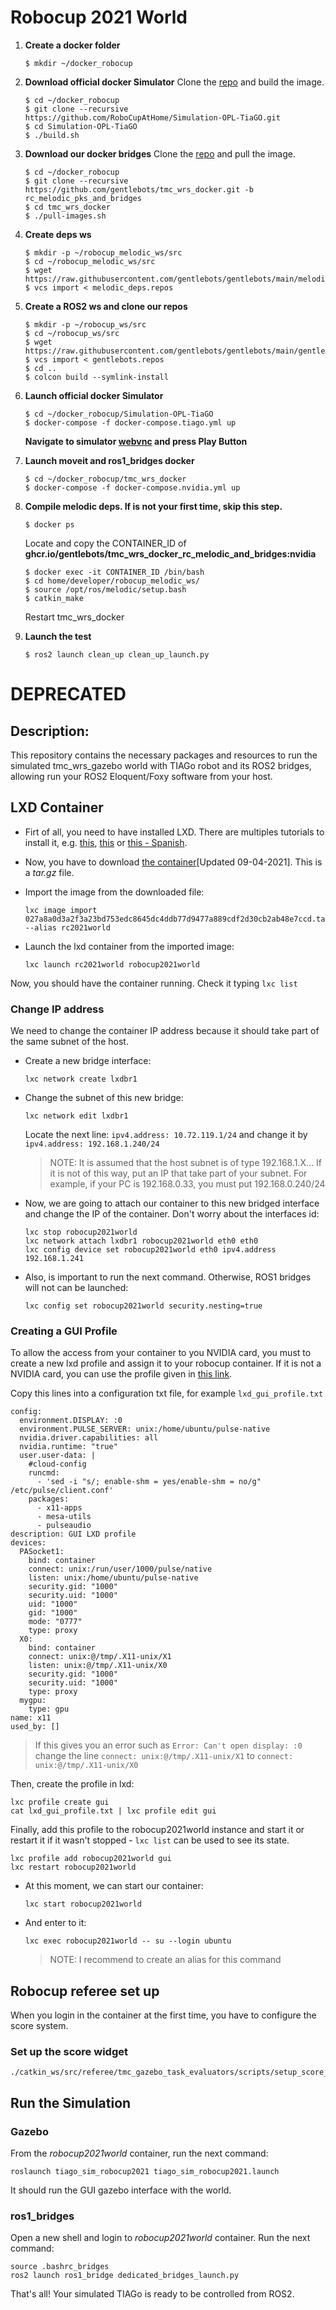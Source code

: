 # Robocup 2021 World

1. **Create a docker folder**
    ```
    $ mkdir ~/docker_robocup
    ```

2. **Download official docker Simulator**
    Clone the [repo](https://github.com/RoboCupAtHome/Simulation-OPL-TiaGO) and build the image.
    ```
    $ cd ~/docker_robocup
    $ git clone --recursive https://github.com/RoboCupAtHome/Simulation-OPL-TiaGO.git
    $ cd Simulation-OPL-TiaGO
    $ ./build.sh
    ```
3. **Download our docker bridges**
    Clone the [repo](https://github.com/gentlebots/tmc_wrs_docker) and pull the image.
    ```
    $ cd ~/docker_robocup
    $ git clone --recursive https://github.com/gentlebots/tmc_wrs_docker.git -b rc_melodic_pks_and_bridges
    $ cd tmc_wrs_docker
    $ ./pull-images.sh
    ```
4. **Create deps ws**
    ```
    $ mkdir -p ~/robocup_melodic_ws/src
    $ cd ~/robocup_melodic_ws/src
    $ wget https://raw.githubusercontent.com/gentlebots/gentlebots/main/melodic_deps.repos
    $ vcs import < melodic_deps.repos
    ```
5. **Create a ROS2 ws and clone our repos**
    ```
    $ mkdir -p ~/robocup_ws/src
    $ cd ~/robocup_ws/src
    $ wget https://raw.githubusercontent.com/gentlebots/gentlebots/main/gentlebots.repos
    $ vcs import < gentlebots.repos
    $ cd ..
    $ colcon build --symlink-install
    
6. **Launch official docker Simulator**
    ```
    $ cd ~/docker_robocup/Simulation-OPL-TiaGO
    $ docker-compose -f docker-compose.tiago.yml up
    ```
    **Navigate to simulator [webvnc](http://localhost:3000) and press Play Button**
    
7. **Launch moveit and ros1_bridges docker**
    ```
    $ cd ~/docker_robocup/tmc_wrs_docker
    $ docker-compose -f docker-compose.nvidia.yml up
    ```
8. **Compile melodic deps. If is not your first time, skip this step.**
     ```
    $ docker ps
    ```
    Locate and copy the CONTAINER_ID of **ghcr.io/gentlebots/tmc_wrs_docker_rc_melodic_and_bridges:nvidia**
    
    ```
    $ docker exec -it CONTAINER_ID /bin/bash
    $ cd home/developer/robocup_melodic_ws/
    $ source /opt/ros/melodic/setup.bash 
    $ catkin_make
    ```
    Restart tmc_wrs_docker
    
9. **Launch the test**
    ```
    $ ros2 launch clean_up clean_up_launch.py
    ```



# DEPRECATED

## Description:

This repository contains the necessary packages and resources to run the simulated tmc_wrs_gazebo world with TIAGo robot and its ROS2 bridges, allowing run your ROS2 Eloquent/Foxy software from your host.

## LXD Container

* Firt of all, you need to have installed LXD. There are multiples tutorials to install it, e.g. [this](https://www.linode.com/docs/guides/beginners-guide-to-lxd/), [this](https://www.digitalocean.com/community/tutorials/how-to-set-up-and-use-lxd-on-ubuntu-18-04) or [this - Spanish](https://www.adictosaltrabajo.com/2018/07/11/amaras-lxd-por-encima-de-todas-las-cosas/).

* Now, you have to download [the container](https://urjc-my.sharepoint.com/:u:/g/personal/jonatan_gines_urjc_es/EQ9010b24zBMhWB-UwSCJlcBIgf-SF-fBSjt8fElaWX01A?e=oR8d2E)[Updated 09-04-2021]. This is a *tar.gz* file.

* Import the image from the downloaded file:

  ```
  lxc image import 027a8a0d3a2f3a23bd753edc8645dc4ddb77d9477a889cdf2d30cb2ab48e7ccd.tar.gz --alias rc2021world
  ```
* Launch the lxd container from the imported image:

  ```
  lxc launch rc2021world robocup2021world
  ```

Now, you should have the container running. Check it typing ``lxc list``

### Change IP address

We need to change the container IP address because it should take part of the same subnet of the host.

* Create a new bridge interface:

  ```
  lxc network create lxdbr1
  ```

* Change the subnet of this new bridge:

  ```
  lxc network edit lxdbr1
  ```

  Locate the next line: ``ipv4.address: 10.72.119.1/24`` and change it by ``ipv4.address: 192.168.1.240/24``

  > NOTE: It is assumed that the host subnet is of type 192.168.1.X... If it is not of this way, put an IP that take part of your subnet. For example, if your PC is 192.168.0.33, you must put 192.168.0.240/24

* Now, we are going to attach our container to this new bridged interface and change the IP of the container. Don't worry about the interfaces id:

  ```
  lxc stop robocup2021world
  lxc network attach lxdbr1 robocup2021world eth0 eth0
  lxc config device set robocup2021world eth0 ipv4.address 192.168.1.241
  ```

* Also, is important to run the next command. Otherwise, ROS1 bridges will not can be launched:

  ```
  lxc config set robocup2021world security.nesting=true
  ```

### Creating a GUI Profile
To allow the access from your container to you NVIDIA card, you must to create a new lxd profile and assign it to your robocup container.
If it is not a NVIDIA card, you can use the profile given in [this link](https://blog.simos.info/how-to-easily-run-graphics-accelerated-gui-apps-in-lxd-containers-on-your-ubuntu-desktop/).

Copy this lines into a configuration txt file, for example ``lxd_gui_profile.txt``
```
config:
  environment.DISPLAY: :0
  environment.PULSE_SERVER: unix:/home/ubuntu/pulse-native
  nvidia.driver.capabilities: all
  nvidia.runtime: "true"
  user.user-data: |
    #cloud-config
    runcmd:
      - 'sed -i "s/; enable-shm = yes/enable-shm = no/g" /etc/pulse/client.conf'
    packages:
      - x11-apps
      - mesa-utils
      - pulseaudio
description: GUI LXD profile
devices:
  PASocket1:
    bind: container
    connect: unix:/run/user/1000/pulse/native
    listen: unix:/home/ubuntu/pulse-native
    security.gid: "1000"
    security.uid: "1000"
    uid: "1000"
    gid: "1000"
    mode: "0777"
    type: proxy
  X0:
    bind: container
    connect: unix:@/tmp/.X11-unix/X1
    listen: unix:@/tmp/.X11-unix/X0
    security.gid: "1000"
    security.uid: "1000"
    type: proxy
  mygpu:
    type: gpu
name: x11
used_by: []
```
  > If this gives you an error such as ``Error: Can't open display: :0`` change the line
  > ``connect: unix:@/tmp/.X11-unix/X1`` to ``connect: unix:@/tmp/.X11-unix/X0``


Then, create the profile in lxd:
```
lxc profile create gui
cat lxd_gui_profile.txt | lxc profile edit gui
```
Finally, add this profile to the robocup2021world instance and start it or restart it if it wasn't stopped - ``lxc list`` can be used to see its state.
```
lxc profile add robocup2021world gui
lxc restart robocup2021world
```
* At this moment, we can start our container:

  ```
  lxc start robocup2021world
  ```

* And enter to it:

  ```
  lxc exec robocup2021world -- su --login ubuntu
  ```

  > NOTE: I recommend to create an alias for this command


## Robocup referee set up

When you login in the container at the first time, you have to configure the score system.

### Set up the score widget

```
./catkin_ws/src/referee/tmc_gazebo_task_evaluators/scripts/setup_score_widget
```

## Run the Simulation


### Gazebo
From the *robocup2021world* container, run the next command:

```
roslaunch tiago_sim_robocup2021 tiago_sim_robocup2021.launch
```

It should run the GUI gazebo interface with the world.

### ros1_bridges

Open a new shell and login to *robocup2021world* container. Run the next command:

```
source .bashrc_bridges
ros2 launch ros1_bridge dedicated_bridges_launch.py
```

That's all! Your simulated TIAGo is ready to be controlled from ROS2.
